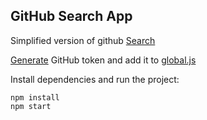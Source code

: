 ## GitHub Search App

Simplified version of github [Search](https://github.com/search/advanced)

[Generate](https://github.com/settings/tokens/new) GitHub token and add it to [global.js](global.js)

Install dependencies and run the project:
```
npm install
npm start
```
